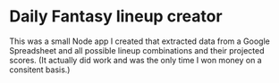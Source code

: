 # Daily Fantasy lineup creator

This was a small Node app I created that extracted data from a Google Spreadsheet and all possible lineup combinations and their projected scores. (It actually did work and was the only time I won money on a consitent basis.)